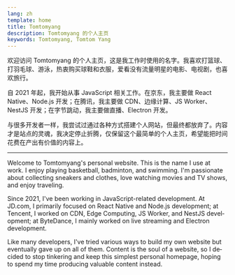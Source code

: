 ```yaml
---
lang: zh
template: home
title: Tomtomyang
description: Tomtomyang 的个人主页
keywords: Tomtomyang, Tomtom Yang
---
```


欢迎访问 Tomtomyang 的个人主页，这是我工作时使用的名字。我喜欢打篮球、打羽毛球、游泳，热衷购买球鞋和衣服，爱看没有流量明星的电影、电视剧，也喜欢旅行。

自 2021 年起，我开始从事 JavaScript 相关工作。在京东，我主要做 React Native、Node.js 开发；在腾讯，我主要做 CDN、边缘计算、JS Worker、NestJS 开发；在字节跳动，我主要做直播、Electron 开发。

与很多开发者一样，我尝试过通过各种方式搭建个人网站，但最终都放弃了。内容才是站点的灵魂，我决定停止折腾，仅保留这个最简单的个人主页，希望能把时间花费在产出有价值的内容上。

---

<p lang='en'>
    Welcome to Tomtomyang's personal website. This is the name I use at work. I enjoy playing basketball, badminton, and swimming. I'm passionate about collecting sneakers and clothes, love watching movies and TV shows, and enjoy traveling.
</p>

<p lang='en'>
    Since 2021, I've been working in JavaScript-related development. At JD.com, I primarily focused on React Native and Node.js development; at Tencent, I worked on CDN, Edge Computing, JS Worker, and NestJS development; at ByteDance, I mainly worked on live streaming and Electron development.
</p>

<p lang='en'>
    Like many developers, I've tried various ways to build my own website but eventually gave up on all of them. Content is the soul of a website, so I decided to stop tinkering and keep this simplest personal homepage, hoping to spend my time producing valuable content instead.
</p>
